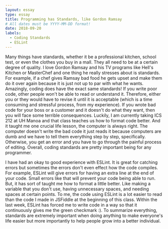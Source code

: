 ```yaml
---
layout: essay
type: essay
title: Programming has Standards, like Gordon Ramsay
# All dates must be YYYY-MM-DD format!
date: 2018-09-20
labels:
  - Coding Standards
  - ESLint
---
```


Many things have standards, whether it be a professional kitchen, school test, or even the clothes you buy in a mall. They all need to be at a certain degree of quality. I love Gordon Ramsay and his TV programs like Hell's Kitchen or MasterChef and one thing he really stresses about is standards. For example, if a chef gives Ramsay bad food he gets upset and make them do it over again because it is just not up to par with what he wants. Amazingly, coding does have the exact same standards! If you write poor code, other people won't be able to read or understand it. Therefore, either you or they would have to revise it until it is acceptable (which is a time consuming and stressful process, from my experience). If you wrote bad code for your boss or a customer and it doesn't do what they want, then you will face some terrible consequences. Luckily, I am currently taking ICS 212 at UH Manoa and that class teaches us how to format code better. And it taught me one crucial life lesson, the computer is always right. The computer doesn't write the bad code it just reads it because computers are dumb and we have to tell them everything step by step, specifically. Otherwise, you get an error and you have to go through the painful process of editing. Overall, coding standards are pretty important being for any programmer.

I have had an okay to good experience with ESLint. It is great for catching errors but sometimes the errors don't even effect how the code compiles. For example, ESLint will give errors for having an extra line at the end of your code. Small errors like that will prevent your code being able to run. But, it has sort of taught me how to format a little better. Like making a variable that you don't use, having unnecessary spaces, and needing spaces at certain points. To me, the code using ESLint is a lot easier to read than the code I made in JSFiddle at the beginning of this class. Within the last week, ESLint has forced me to write code in a way so that it continuously gives me the green checkmark :). To summarize everything, standards are extremely important when doing anything to make everyone's life easier but more importantly to help people grow into a better individual. 

